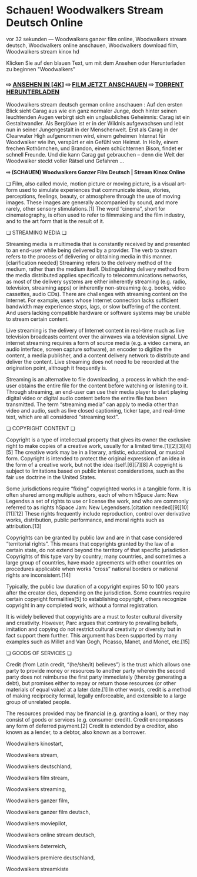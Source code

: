 # Schauen! Woodwalkers Stream Deutsch Online
vor 32 sekunden — Woodwalkers ganzer film online, Woodwalkers stream deutsch, Woodwalkers online anschauen, Woodwalkers download film, Woodwalkers stream kinox hd

Klicken Sie auf den blauen Text, um mit dem Ansehen oder Herunterladen zu beginnen "Woodwalkers"

### ⇨ [ANSEHEN IN [4K]](https://t.co/tnNiE2JiKx) ⇨ [FILM JETZT ANSCHAUEN](https://t.co/tnNiE2JiKx) ⇨ [TORRENT HERUNTERLADEN](https://t.co/tnNiE2JiKx)

Woodwalkers stream deutsch german online anschauen : Auf den ersten Blick sieht Carag aus wie ein ganz normaler Junge, doch hinter seinen leuchtenden Augen verbirgt sich ein unglaubliches Geheimnis: Carag ist ein Gestaltwandler. Als Berglöwe ist er in der Wildnis aufgewachsen und lebt nun in seiner Jungengestalt in der Menschenwelt. Erst als Carag in der Clearwater High aufgenommen wird, einem geheimen Internat für Woodwalker wie ihn, verspürt er ein Gefühl von Heimat. In Holly, einem frechen Rothörnchen, und Brandon, einem schüchternen Bison, findet er schnell Freunde. Und die kann Carag gut gebrauchen – denn die Welt der Woodwalker steckt voller Rätsel und Gefahren …

**⇨ (SCHAUEN) Woodwalkers Ganzer Film Deutsch | Stream Kinox Online**

❏ Film, also called movie, motion picture or moving picture, is a visual art-form used to simulate experiences that communicate ideas, stories, perceptions, feelings, beauty, or atmosphere through the use of moving images. These images are generally accompanied by sound, and more rarely, other sensory stimulations.[1] The word “cinema”, short for cinematography, is often used to refer to filmmaking and the film industry, and to the art form that is the result of it.

❏ STREAMING MEDIA ❏

Streaming media is multimedia that is constantly received by and presented to an end-user while being delivered by a provider. The verb to stream refers to the process of delivering or obtaining media in this manner.[clarification needed] Streaming refers to the delivery method of the medium, rather than the medium itself. Distinguishing delivery method from the media distributed applies specifically to telecommunications networks, as most of the delivery systems are either inherently streaming (e.g. radio, television, streaming apps) or inherently non-streaming (e.g. books, video cassettes, audio CDs). There are challenges with streaming content on the Internet. For example, users whose Internet connection lacks sufficient bandwidth may experience stops, lags, or slow buffering of the content. And users lacking compatible hardware or software systems may be unable to stream certain content.

Live streaming is the delivery of Internet content in real-time much as live television broadcasts content over the airwaves via a television signal. Live internet streaming requires a form of source media (e.g. a video camera, an audio interface, screen capture software), an encoder to digitize the content, a media publisher, and a content delivery network to distribute and deliver the content. Live streaming does not need to be recorded at the origination point, although it frequently is.

Streaming is an alternative to file downloading, a process in which the end-user obtains the entire file for the content before watching or listening to it. Through streaming, an end-user can use their media player to start playing digital video or digital audio content before the entire file has been transmitted. The term “streaming media” can apply to media other than video and audio, such as live closed captioning, ticker tape, and real-time text, which are all considered “streaming text”.

❏ COPYRIGHT CONTENT ❏

Copyright is a type of intellectual property that gives its owner the exclusive right to make copies of a creative work, usually for a limited time.[1][2][3][4][5] The creative work may be in a literary, artistic, educational, or musical form. Copyright is intended to protect the original expression of an idea in the form of a creative work, but not the idea itself.[6][7][8] A copyright is subject to limitations based on public interest considerations, such as the fair use doctrine in the United States.

Some jurisdictions require “fixing” copyrighted works in a tangible form. It is often shared among multiple authors, each of whom hSpace Jam: New Legendss a set of rights to use or license the work, and who are commonly referred to as rights hSpace Jam: New Legendsers.[citation needed][9][10][11][12] These rights frequently include reproduction, control over derivative works, distribution, public performance, and moral rights such as attribution.[13]

Copyrights can be granted by public law and are in that case considered “territorial rights”. This means that copyrights granted by the law of a certain state, do not extend beyond the territory of that specific jurisdiction. Copyrights of this type vary by country; many countries, and sometimes a large group of countries, have made agreements with other countries on procedures applicable when works “cross” national borders or national rights are inconsistent.[14]

Typically, the public law duration of a copyright expires 50 to 100 years after the creator dies, depending on the jurisdiction. Some countries require certain copyright formalities[5] to establishing copyright, others recognize copyright in any completed work, without a formal registration.

It is widely believed that copyrights are a must to foster cultural diversity and creativity. However, Parc argues that contrary to prevailing beliefs, imitation and copying do not restrict cultural creativity or diversity but in fact support them further. This argument has been supported by many examples such as Millet and Van Gogh, Picasso, Manet, and Monet, etc.[15]

❏ GOODS OF SERVICES ❏

Credit (from Latin credit, “(he/she/it) believes”) is the trust which allows one party to provide money or resources to another party wherein the second party does not reimburse the first party immediately (thereby generating a debt), but promises either to repay or return those resources (or other materials of equal value) at a later date.[1] In other words, credit is a method of making reciprocity formal, legally enforceable, and extensible to a large group of unrelated people.

The resources provided may be financial (e.g. granting a loan), or they may consist of goods or services (e.g. consumer credit). Credit encompasses any form of deferred payment.[2] Credit is extended by a creditor, also known as a lender, to a debtor, also known as a borrower.

Woodwalkers kinostart,

Woodwalkers stream,

Woodwalkers deutschland,

Woodwalkers film stream,

Woodwalkers streaming,

Woodwalkers ganzer film,

Woodwalkers ganzer film deutsch,

Woodwalkers moviepilot,

Woodwalkers online stream deutsch,

Woodwalkers österreich,

Woodwalkers premiere deutschland,

Woodwalkers streamkiste
